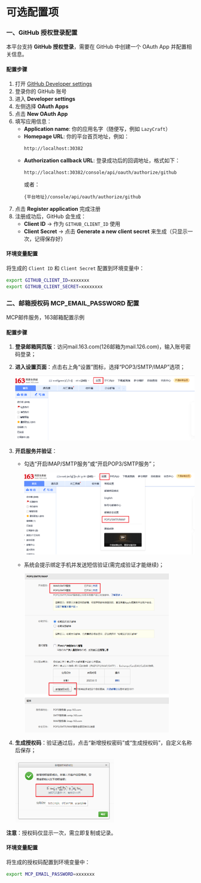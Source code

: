 # 可选配置项

### 一、GitHub 授权登录配置

本平台支持 **GitHub 授权登录**，需要在 GitHub 中创建一个 OAuth App 并配置相关信息。

#### 配置步骤

1. 打开 [GitHub Developer settings](https://github.com/settings/developers)  
2. 登录你的 GitHub 账号  
3. 进入 **Developer settings**  
4. 左侧选择 **OAuth Apps**  
5. 点击 **New OAuth App**  
6. 填写应用信息：
   - **Application name**: 你的应用名字（随便写，例如 `LazyCraft`）
   - **Homepage URL**: 你的平台首页地址，例如：  
     ```
     http://localhost:30382
     ```
   - **Authorization callback URL**: 登录成功后的回调地址，格式如下：
     ```
     http://localhost:30382/console/api/oauth/authorize/github
     ```
     或者：
     ```
     {平台地址}/console/api/oauth/authorize/github
     ```
7. 点击 **Register application** 完成注册  
8. 注册成功后，GitHub 会生成：
   - **Client ID** → 作为 `GITHUB_CLIENT_ID` 使用  
   - **Client Secret** → 点击 **Generate a new client secret** 来生成（只显示一次，记得保存好）  

#### 环境变量配置

将生成的 `Client ID` 和 `Client Secret` 配置到环境变量中：

```bash
export GITHUB_CLIENT_ID=xxxxxxx
export GITHUB_CLIENT_SECRET=xxxxxxxx
```



### ‌二、邮箱授权码 MCP_EMAIL_PASSWORD 配置

MCP邮件服务，163邮箱配置示例

#### 配置步骤

1. ‌**登录邮箱网页版**‌：访问mail.163.com(126邮箱为mail.126.com)，输入账号密码登录；

2. ‌**进入设置页面**‌：点击右上角“设置”图标，选择“POP3/SMTP/IMAP”选项；

    <img src="pic/1.png" style="zoom:50%;" /> 

3. ‌**开启服务并验证**‌：

    - 勾选“开启IMAP/SMTP服务”或“开启POP3/SMTP服务”；

        <img src="pic/2.png" style="zoom:50%;" /> 

    - 系统会提示绑定手机并发送短信验证(需完成验证才能继续)；

        <img src="pic/3.png" style="zoom:50%;" /> 

4. ‌**生成授权码**‌：验证通过后，点击“新增授权密码”或“生成授权码”，自定义名称后保存；

    <img src="pic/4.png" style="zoom:50%;" /> 

**注意**‌：授权码仅显示一次，需立即复制或记录。

#### 环境变量配置

将生成的授权码配置到环境变量中：

```bash
export MCP_EMAIL_PASSWORD=xxxxxxx
```
